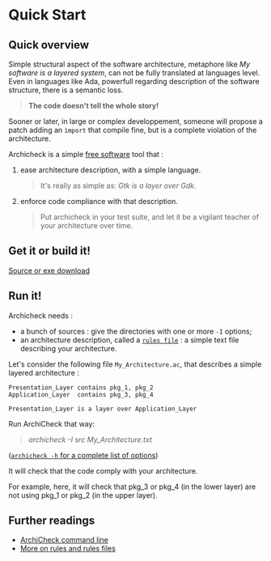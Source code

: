 Quick Start
===========

Quick overview
-------------------

Simple structural aspect of the software architecture, metaphore like _My software is a layered system_, can not be fully translated at languages level. Even in languages like Ada, powerfull regarding description of the software structure, there is a semantic loss.

> **The code doesn't tell the whole story!**

Sooner or later, in large or complex developpement, someone will propose a patch adding an `ìmport` that compile fine, but is a complete violation of the architecture.

Archicheck is a simple [free software](copying.md) tool that :
1. ease architecture description, with a simple language. 
   > It's really as simple as: _Gtk is a layer over Gdk_. 
2. enforce code compliance with that description. 
   > Put archicheck in your test suite, and let it be a vigilant teacher of your architecture over time.

Get it or build it!
-------------------

[Source or exe download](building.md)

Run it!
-------

Archicheck needs :

- a bunch of sources : give the directories with one or more `-I` options;
- an architecture description, called a [`rules file`](rules.md) : a simple text file describing your architecture.

Let's consider the following file `My_Architecture.ac`, that describes a simple layered architecture :

```
Presentation_Layer contains pkg_1, pkg_2
Application_Layer  contains pkg_3, pkg_4

Presentation_Layer is a layer over Application_Layer
```

Run ArchiCheck that way:  
> _archicheck -I src My_Architecture.txt_  

([`archicheck -h` for a complete list of options](cmd_line.md))

It will check that the code comply with your architecture.

For example, here, it will check that pkg_3 or pkg_4 (in the lower layer) are not using pkg_1 or pkg_2 (in the upper layer).


Further readings 
----------------

- [ArchiCheck command line](cmd_line.md)
- [More on rules and rules files](rules.md)
